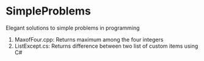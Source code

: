 # SimpleProblems
Elegant solutions to simple problems in programming

1. MaxofFour.cpp: Returns maximum among the four integers
2. ListExcept.cs: Returns difference between two list of custom items using C#
